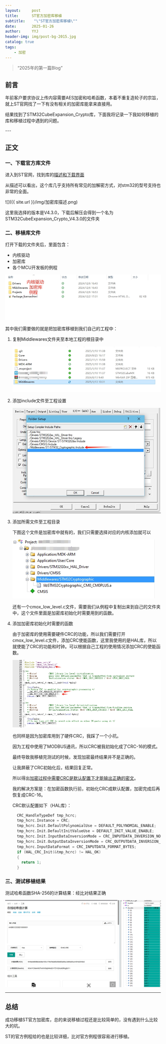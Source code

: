 ```yaml
---
layout:     post
title:      ST官方加密库移植
subtitle:    "\"ST官方加密库移植\""
date:       2025-01-26
author:     YYJ
header-img: img/post-bg-2015.jpg
catalog: true
tags:
    - 加密
---
```


> “2025年的第一篇Blog”


## 前言

年前客户要求协议上传内容需要AES加密和哈希函数，本着不重复造轮子的宗旨，就上ST官网找了一下有没有相关的加密库能拿来直接用。

结果找到了STM32CubeExpansion_Crypto库，下面我将记录一下我如何移植的库和移植过程中遇到的问题。

<p id = "build"></p>
---

## 正文

### 一、下载官方库文件

进入到ST官网，找到库的[描述和下载界面](https://www.st.com.cn/zh/embedded-software/x-cube-cryptolib.html )

从描述可以看出，这个库几乎支持所有常见的加解密方式，对stm32的型号支持也非常的全面。

![]({{ site.url }}/img/加密库描述.png)

这里我选择的版本是V4.3.0，下载后解压会得到一个名为STM32CubeExpansion_Crypto_V4.3.0的文件夹



### 二、移植库文件

打开下载的文件夹后，里面包含：

- 内核驱动
- 加密库
- 各个MCU开发板的例程

![移植ST官方加密库1](..\img\移植ST官方加密库1.png)

其中我们需要做的就是把加密库移植到我们自己的工程中：

1. 复制Middlewares文件夹至本地工程的根目录中

   ![移植ST官方加密库2](..\img\移植ST官方加密库2.png)

2. 添加include文件至工程设置

   ![](..\img\移植ST官方加密库4.png)

3. 添加所需文件至工程目录

   下图这个文件是加密库中就有的，我们只需要选择对应的内核添加就可以

   ![移植ST官方加密库6](..\img\移植ST官方加密库6.png)

   还有一个cmox_low_level.c文件，需要我们从例程中复制出来到自己的文件夹中，这个文件里面是加密库初始化时需要用到的函数。

4. 添加加密库初始化时需要的函数

   由于加密库的使用需要硬件CRC的功能，所以我们需要打开cmox_low_level.c文件，添加CRC使能函数，这里我使用的是HAL库，所以就使能了CRC的功能和时钟。可以根据自己工程的使用情况添加CRC的使能函数。

   ![移植ST官方加密库10](..\img\移植ST官方加密库10.png)

   也同样是因为加密库用到了硬件CRC，我踩了一个小坑。

   因为工程中使用了MODBUS通讯，所以CRC被我初始化成了CRC-16的模式。

   最终导致我移植完测试的时候，发现加密最终结果并不是正确的。

   让我屏蔽了CRC初始化后，结果回复正常。

   所以得出<u>加密过程中需要CRC是默认配置下才能输出正确的密文</u>。

   我的解决方案是：在加密函数执行前，初始化CRC成默认配置，加密完成后再恢复成CRC-16。
   
   CRC默认配置如下（HAL库）：

   ```c
     CRC_HandleTypeDef tmp_hcrc;     
     tmp_hcrc.Instance = CRC;
     tmp_hcrc.Init.DefaultPolynomialUse = DEFAULT_POLYNOMIAL_ENABLE;
     tmp_hcrc.Init.DefaultInitValueUse = DEFAULT_INIT_VALUE_ENABLE;
     tmp_hcrc.Init.InputDataInversionMode = CRC_INPUTDATA_INVERSION_NONE;
     tmp_hcrc.Init.OutputDataInversionMode = CRC_OUTPUTDATA_INVERSION_DISABLE;
     tmp_hcrc.InputDataFormat = CRC_INPUTDATA_FORMAT_BYTES;
     if (HAL_CRC_Init(&tmp_hcrc) != HAL_OK)
     {
       return 1;
     }
   ```
   
   

### 三、测试移植结果

测试哈希函数SHA-256的计算结果：经比对结果正确

![移植ST官方加密库13](..\img\移植ST官方加密库13.png)



---

## 总结

成功移植ST官方加密库，总的来说移植过程还是比较简单的，没有遇到什么比较大的坑。

ST的官方例程给的也是比较详细，比对官方例程很容易进行移植。
